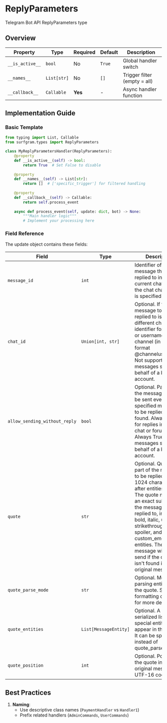 # ReplyParameters

Telegram Bot API ReplyParameters type

## Overview

| Property        | Type               | Required | Default | Description                              |
|-----------------|--------------------|----------|---------|------------------------------------------|
| `__is_active__` | `bool`             | No       | `True`  | Global handler switch                   |
| `__names__`     | `List[str]`        | No       | `[]`    | Trigger filter (empty = all)            |
| `__callback__`  | `Callable`         | **Yes**  | -       | Async handler function                  |

## Implementation Guide

### Basic Template

```python
from typing import List, Callable
from surfgram.types import ReplyParameters

class MyReplyParametersHandler(ReplyParameters):    
    @property
    def __is_active__(self) -> bool:
        return True  # Set False to disable
        
    @property
    def __names__(self) -> List[str]:
        return []  # ['specific_trigger'] for filtered handling
        
    @property
    def __callback__(self) -> Callable:
        return self.process_event
        
    async def process_event(self, update: dict, bot) -> None:
        """Main handler logic"""
        # Implement your processing here
```

### Field Reference

The update object contains these fields:

| Field          | Type              | Description                     |
|----------------|-------------------|---------------------------------|
| `message_id` | `int` | Identifier of the message that will be replied to in the current chat, or in the chat chat_id if it is specified |
| `chat_id` | `Union[int, str]` | Optional. If the message to be replied to is from a different chat, unique identifier for the chat or username of the channel (in the format @channelusername). Not supported for messages sent on behalf of a business account. |
| `allow_sending_without_reply` | `bool` | Optional. Pass True if the message should be sent even if the specified message to be replied to is not found. Always False for replies in another chat or forum topic. Always True for messages sent on behalf of a business account. |
| `quote` | `str` | Optional. Quoted part of the message to be replied to; 0-1024 characters after entities parsing. The quote must be an exact substring of the message to be replied to, including bold, italic, underline, strikethrough, spoiler, and custom_emoji entities. The message will fail to send if the quote isn't found in the original message. |
| `quote_parse_mode` | `str` | Optional. Mode for parsing entities in the quote. See formatting options for more details. |
| `quote_entities` | `List[MessageEntity]` | Optional. A JSON-serialized list of special entities that appear in the quote. It can be specified instead of quote_parse_mode. |
| `quote_position` | `int` | Optional. Position of the quote in the original message in UTF-16 code units |

## Best Practices

1. **Naming**: 
   - Use descriptive class names (`PaymentHandler` vs `Handler1`)
   - Prefix related handlers (`AdminCommands`, `UserCommands`)
